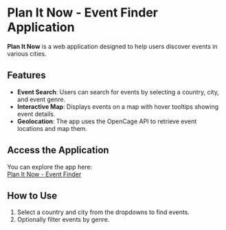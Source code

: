 # Plan It Now - Event Finder Application

**Plan It Now** is a web application designed to help users discover events in various cities.

## Features
- **Event Search**: Users can search for events by selecting a country, city, and event genre.
- **Interactive Map**: Displays events on a map with hover tooltips showing event details.
- **Geolocation**: The app uses the OpenCage API to retrieve event locations and map them.

## Access the Application

You can explore the app here:  
[Plan It Now - Event Finder](https://datacamp2024-cultural-event-finder.streamlit.app/)

## How to Use
1. Select a country and city from the dropdowns to find events.
2. Optionally filter events by genre.
